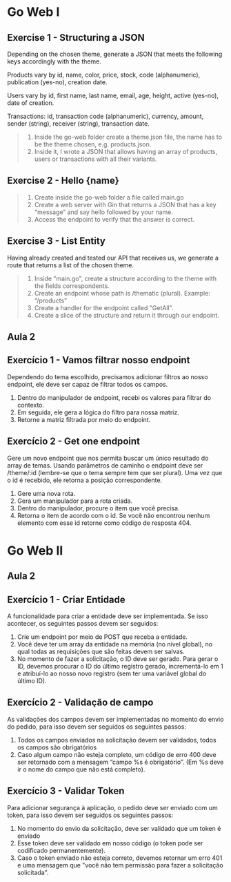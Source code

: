 # Go Web I

## Exercise 1 - Structuring a JSON

Depending on the chosen theme, generate a JSON that meets the following keys accordingly
with the theme.  

Products vary by id, name, color, price, stock, code (alphanumeric), publication
(yes-no), creation date.

Users vary by id, first name, last name, email, age, height, active (yes-no), date of
creation.

Transactions: id, transaction code (alphanumeric), currency, amount, sender (string), receiver
(string), transaction date.
>1. Inside the go-web folder create a theme.json file, the name has to be the theme
chosen, e.g. products.json.
>2. Inside it, I wrote a JSON that allows having an array of products, users or
transactions with all their variants.

## Exercise 2 - Hello {name}
>1. Create inside the go-web folder a file called main.go
>2. Create a web server with Gin that returns a JSON that has a key
“message” and say hello followed by your name.
>3. Access the endpoint to verify that the answer is correct.


## Exercise 3 - List Entity

Having already created and tested our API that receives us, we generate a route that returns a list
of the chosen theme.
>1. Inside "main.go", create a structure according to the theme with the fields
correspondents.
>2. Create an endpoint whose path is /thematic (plural). Example: “/products”
>3. Create a handler for the endpoint called "GetAll".
>4. Create a slice of the structure and return it through our endpoint.

## Aula 2
## Exercício 1 - Vamos filtrar nosso endpoint

Dependendo do tema escolhido, precisamos adicionar filtros ao nosso endpoint, ele deve ser
capaz de filtrar todos os campos.
1. Dentro do manipulador de endpoint, recebi os valores para filtrar do contexto.
2. Em seguida, ele gera a lógica do filtro para nossa matriz.
3. Retorne a matriz filtrada por meio do endpoint.

## Exercício 2 - Get one endpoint

Gere um novo endpoint que nos permita buscar um único resultado do array de temas.
Usando parâmetros de caminho o endpoint deve ser /theme/:id (lembre-se que o tema
sempre tem que ser plural). Uma vez que o id é recebido, ele retorna a posição
correspondente.
1. Gere uma nova rota.
2. Gera um manipulador para a rota criada.
3. Dentro do manipulador, procure o item que você precisa.
4. Retorna o item de acordo com o id.
Se você não encontrou nenhum elemento com esse id retorne como código de resposta 404.

# Go Web II

## Aula 2

## Exercício 1 - Criar Entidade
A funcionalidade para criar a entidade deve ser implementada. Se isso acontecer, os
seguintes passos devem ser seguidos:
1. Crie um endpoint por meio de POST que receba a entidade.
2. Você deve ter um array da entidade na memória (no nível global), no qual todas as
requisições que são feitas devem ser salvas.
3. No momento de fazer a solicitação, o ID deve ser gerado. Para gerar o ID, devemos
procurar o ID do último registro gerado, incrementá-lo em 1 e atribuí-lo ao nosso novo
registro (sem ter uma variável global do último ID).

## Exercício 2 - Validação de campo
As validações dos campos devem ser implementadas no momento do envio do pedido, para
isso devem ser seguidos os seguintes passos:
1. Todos os campos enviados na solicitação devem ser validados, todos os campos são
obrigatórios
2. Caso algum campo não esteja completo, um código de erro 400 deve ser retornado
com a mensagem “campo %s é obrigatório”.
(Em %s deve ir o nome do campo que não está completo).

## Exercício 3 - Validar Token
Para adicionar segurança à aplicação, o pedido deve ser enviado com um token, para isso
devem ser seguidos os seguintes passos:
1. No momento do envio da solicitação, deve ser validado que um token é enviado
2. Esse token deve ser validado em nosso código (o token pode ser codificado
permanentemente).
3. Caso o token enviado não esteja correto, devemos retornar um erro 401 e uma
mensagem que "você não tem permissão para fazer a solicitação solicitada".